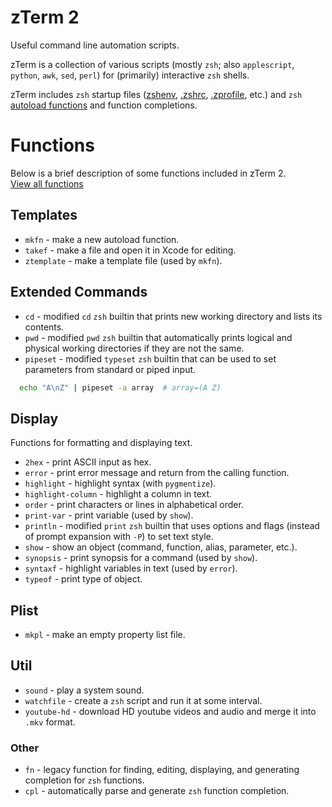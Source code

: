 # zTerm 2
Useful command line automation scripts.    

zTerm is a collection of various scripts (mostly `zsh`; also `applescript`, `python`, `awk`, `sed`, `perl`) for (primarily) interactive `zsh` shells.  

zTerm includes `zsh` startup files ([zshenv](Library/Z-Shell/zshenv), [.zshrc](Library/Z-Shell/zdot-main/.zshrc), [.zprofile](Library/Z-Shell/zdot-main/.zprofile), etc.) and `zsh` [autoload functions](Library/Z-Shell/zdot-main/functions) and function completions.  


# Functions
Below is a brief description of some functions included in zTerm 2.    
[View all functions](Library/Z-Shell/zdot-main/functions)  

## Templates
* `mkfn` - make a new autoload function.
* `takef` - make a file and open it in Xcode for editing.
* `ztemplate` - make a template file (used by `mkfn`).



## Extended Commands
* `cd` - modified `cd` `zsh` builtin that prints new working directory and lists its contents.
* `pwd` - modified `pwd` `zsh` builtin that automatically prints logical and physical working directories if they are not the same. 
* `pipeset` - modified `typeset` `zsh` builtin that can be used to set parameters from standard or piped input.
```sh
  echo "A\nZ" | pipeset -a array  # array=(A Z)  
```


## Display
Functions for formatting and displaying text.
* `2hex` - print ASCII input as hex.
* `error` - print error message and return from the calling function.
* `highlight` - highlight syntax (with `pygmentize`).
* `highlight-column` - highlight a column in text.
* `order` - print characters or lines in alphabetical order.
* `print-var` - print variable (used by `show`).
* `println` - modified `print` `zsh` builtin that uses options and flags (instead of prompt expansion with `-P`) to set text style. 
* `show` - show an object (command, function, alias, parameter, etc.). 
* `synopsis` - print synopsis for a command (used by `show`). 
* `syntaxf` - highlight variables in text (used by `error`).
* `typeof` - print type of object.


## Plist
* `mkpl` - make an empty property list file. 


## Util
* `sound` - play a system sound.
* `watchfile` - create a `zsh` script and run it at some interval.
* `youtube-hd` - download HD youtube videos and audio and merge it into `.mkv` format. 


### Other
* `fn` - legacy function for finding, editing, displaying, and generating completion for `zsh` functions.
* `cpl` - automatically parse and generate `zsh` function completion.

